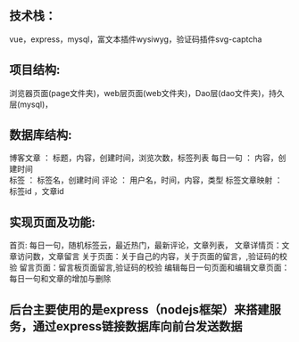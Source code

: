 ## 技术栈：
vue，express，mysql，富文本插件wysiwyg，验证码插件svg-captcha

## 项目结构:

   浏览器页面(page文件夹)，web层页面(web文件夹)，Dao层(dao文件夹)，持久层(mysql)，
   
## 数据库结构:

博客文章 ： 标题，内容，创建时间，浏览次数，标签列表
每日一句 ： 内容，创建时间     
标签 ： 标签名，创建时间
评论 ： 用户名，时间，内容，类型
标签文章映射 ： 标签id ，文章id

## 实现页面及功能:

首页: 每日一句，随机标签云，最近热门，最新评论，文章列表，
文章详情页：文章访问数，文章留言
关于页面：关于自己的内容，关于页面的留言，,验证码的校验
留言页面：留言板页面留言,验证码的校验
编辑每日一句页面和编辑文章页面：每日一句和文章的增加与删除

## 后台主要使用的是express（nodejs框架）来搭建服务，通过express链接数据库向前台发送数据
